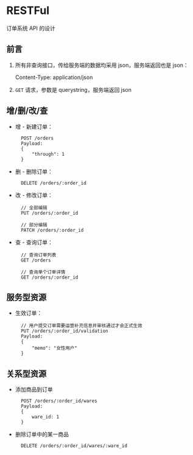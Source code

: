 # RESTFul 
订单系统 API 的设计

## 前言

1. 所有非查询接口，传给服务端的数据均采用 json，服务端返回也是 json：

	Content-Type: application/json

2. `GET` 请求，参数是 querystring，服务端返回 json


## 增/删/改/查

* 增 - 新建订单：

		POST /orders
		Payload:
		{
			"through": 1
		}

* 删 - 删除订单：

		DELETE /orders/:order_id
	

* 改 - 修改订单：
	
		// 全部编辑
		PUT /orders/:order_id
	
		// 部分编辑
		PATCH /orders/:order_id

* 查 - 查询订单：
	
		// 查询订单列表
		GET /orders
	
		// 查询单个订单详情
		GET /orders/:order_id


## 服务型资源

* 生效订单：

		// 用户提交订单需要运营补充信息并审核通过才会正式生效
		PUT /orders/:order_id/validation
		Payload:
		{
			"memo": "女性用户"
		}


## 关系型资源

* 添加商品到订单

		POST /orders/:order_id/wares
		Payload:
		{
			ware_id: 1
		}


* 删除订单中的某一商品

		DELETE /orders/:order_id/wares/:ware_id